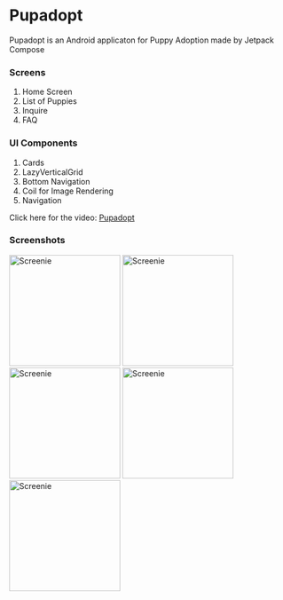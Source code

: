 # Pupadopt
Pupadopt is an Android applicaton for Puppy Adoption made by Jetpack Compose

### Screens
1. Home Screen
2. List of Puppies
3. Inquire
4. FAQ

### UI Components
1. Cards
2. LazyVerticalGrid
3. Bottom Navigation
4. Coil for Image Rendering
5. Navigation

Click here for the video: [Pupadopt](https://drive.google.com/file/d/1spxni3AI2mAnX8-8oTC0ribRtKQEJYde/view?usp=sharing)



### Screenshots
<img src="https://i.ibb.co/Pr7Bh8Y/Screenshot-20210227-172124-Puppydoption.jpg" width="200" title="Screenie">
<img src="https://i.ibb.co/mvHdQJ6/Screenshot-20210227-172132-Puppydoption.jpg" width="200" title="Screenie">
<img src="https://i.ibb.co/JrpPvR2/Screenshot-20210227-172137-Puppydoption.jpg" width="200" title="Screenie">
<img src="https://i.ibb.co/RCFf80F/Screenshot-20210227-172142-Puppydoption.jpg" width="200" title="Screenie">
<img src="https://i.ibb.co/1qG7zGq/Screenshot-20210227-172146-Puppydoption.jpg" width="200" title="Screenie">

